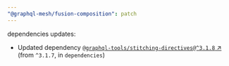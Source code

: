```yaml
---
"@graphql-mesh/fusion-composition": patch
---
```

dependencies updates:
  - Updated dependency [`@graphql-tools/stitching-directives@^3.1.8` ↗︎](https://www.npmjs.com/package/@graphql-tools/stitching-directives/v/3.1.8) (from `^3.1.7`, in `dependencies`)
